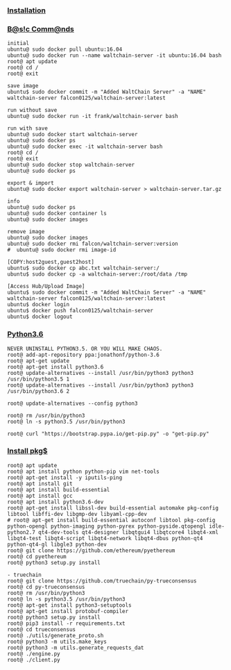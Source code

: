 ### [Installation](https://github.com/gustavkkk/blockchain/blob/master/Exchange/Docker.md#install-ubuntu)
### [B@s!c Comm@nds](https://hub.docker.com)
    initial
    ubuntu@ sudo docker pull ubuntu:16.04
    ubuntu@ sudo docker run --name waltchain-server -it ubuntu:16.04 bash
    root@ apt update
    root@ cd /
    root@ exit
    
    save image
    ubuntu$ sudo docker commit -m "Added WaltChain Server" -a "NAME" waltchain-server falcon0125/waltchain-server:latest
    
    run without save
    ubuntu@ sudo docker run -it frank/waltchain-server bash

    run with save
    ubuntu@ sudo docker start waltchain-server
    ubuntu@ sudo docker ps
    ubuntu@ sudo docker exec -it waltchain-server bash
    root@ cd /
    root@ exit
    ubuntu@ sudo docker stop waltchain-server
    ubuntu@ sudo docker ps

    export & import
    ubuntu@ sudo docker export waltchain-server > waltchain-server.tar.gz

    info
    ubuntu@ sudo docker ps
    ubuntu@ sudo docker container ls
    ubuntu@ sudo docker images
    
    remove image
    ubuntu@ sudo docker images
    ubuntu@ sudo docker rmi falcon/waltchain-server:version
    #  ubuntu@ sudo docker rmi image-id
    
    [COPY:host2guest,guest2host]
    ubuntu$ sudo docker cp abc.txt waltchain-server:/
    ubuntu$ sudo docker cp -a waltchain-server:/root/data /tmp
    
    [Access Hub/Upload Image]
    ubuntu$ sudo docker commit -m "Added WaltChain Server" -a "NAME" waltchain-server falcon0125/waltchain-server:latest
    ubuntu$ docker login
    ubuntu$ docker push falcon0125/waltchain-server
    ubuntu$ docker logout
### [Python3.6](http://ubuntuhandbook.org/index.php/2017/07/install-python-3-6-1-in-ubuntu-16-04-lts/)
    NEVER UNINSTALL PYTHON3.5. OR YOU WILL MAKE CHAOS.
    root@ add-apt-repository ppa:jonathonf/python-3.6
    root@ apt-get update
    root@ apt-get install python3.6
    root@ update-alternatives --install /usr/bin/python3 python3 /usr/bin/python3.5 1
    root@ update-alternatives --install /usr/bin/python3 python3 /usr/bin/python3.6 2
    
    root@ update-alternatives --config python3
    
    root@ rm /usr/bin/python3
    root@ ln -s python3.5 /usr/bin/python3
    
    root@ curl "https://bootstrap.pypa.io/get-pip.py" -o "get-pip.py" 
### [Install pkg$]()
    root@ apt update
    root@ apt install python python-pip vim net-tools
    root@ apt-get install -y iputils-ping
    root@ apt install git
    root@ apt install build-essential
    root@ apt install gcc
    root@ apt install python3.6-dev
    root@ apt-get install libssl-dev build-essential automake pkg-config libtool libffi-dev libgmp-dev libyaml-cpp-dev
    # root@ apt-get install build-essential autoconf libtool pkg-config python-opengl python-imaging python-pyrex python-pyside.qtopengl idle-python2.7 qt4-dev-tools qt4-designer libqtgui4 libqtcore4 libqt4-xml libqt4-test libqt4-script libqt4-network libqt4-dbus python-qt4 python-qt4-gl libgle3 python-dev
    root@ git clone https://github.com/ethereum/pyethereum
    root@ cd pyethereum
    root@ python3 setup.py install
        
    - truechain
    root@ git clone https://github.com/truechain/py-trueconsensus
    root@ cd py-trueconsensus
    root@ rm /usr/bin/python3
    root@ ln -s python3.5 /usr/bin/python3
    root@ apt-get install python3-setuptools
    root@ apt-get install protobuf-compiler
    root@ python3 setup.py install
    root@ pip3 install -r requirements.txt
    root@ cd trueconsensus
    root@ ./utils/generate_proto.sh
    root@ python3 -m utils.make_keys
    root@ python3 -m utils.generate_requests_dat
    root@ ./engine.py
    root@ ./client.py
    
    
